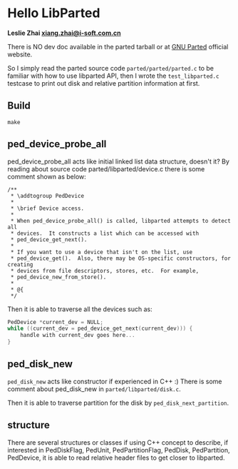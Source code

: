 # Hello LibParted
**Leslie Zhai <xiang.zhai@i-soft.com.cn>**

There is NO dev doc available in the parted tarball or at [GNU Parted](http://www.gnu.org/software/parted/) official 
website.

So I simply read the parted source code `parted/parted/parted.c` to be familiar 
with how to use libparted API, then I wrote the `test_libparted.c` testcase to print out 
disk and relative partition information at first.

## Build
```
make
```
## ped_device_probe_all

ped_device_probe_all acts like initial linked list data structure, doesn't it?
By reading about source code parted/libparted/device.c there is some comment 
shown as below:

```
/**
 * \addtogroup PedDevice
 *
 * \brief Device access.
 *
 * When ped_device_probe_all() is called, libparted attempts to detect all
 * devices.  It constructs a list which can be accessed with
 * ped_device_get_next().
 *
 * If you want to use a device that isn't on the list, use
 * ped_device_get().  Also, there may be OS-specific constructors, for creating
 * devices from file descriptors, stores, etc.  For example,
 * ped_device_new_from_store().
 *
 * @{
 */ 
```

Then it is able to traverse all the devices such as:

```C
PedDevice *current_dev = NULL;
while ((current_dev = ped_device_get_next(current_dev))) {
    handle with current_dev goes here...
}
```

## ped_disk_new

`ped_disk_new` acts like constructor if experienced in C++ :) There is some 
comment about ped_disk_new in `parted/libparted/disk.c`.

Then it is able to traverse partition for the disk by `ped_disk_next_partition`.

## structure

There are several structures or classes if using C++ concept to describe, if 
interested in PedDiskFlag, PedUnit, PedPartitionFlag, PedDisk, PedPartition, 
PedDevice, it is able to read relative header files to get closer to libparted.
